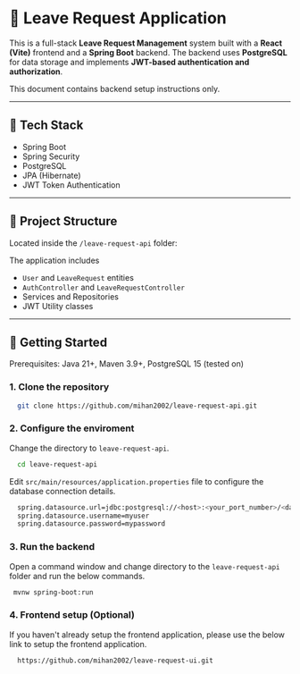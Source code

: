 # 📝 Leave Request Application

This is a full-stack **Leave Request Management** system built with a **React (Vite)** frontend and a **Spring Boot** backend. The backend uses **PostgreSQL** for data storage and implements **JWT-based authentication and authorization**.

This document contains backend setup instructions only.

---

## 🔧 Tech Stack

- Spring Boot
- Spring Security
- PostgreSQL
- JPA (Hibernate)
- JWT Token Authentication

---

## 📁 Project Structure

Located inside the  `/leave-request-api` folder:

The application includes

- `User` and `LeaveRequest` entities
- `AuthController` and `LeaveRequestController`
- Services and Repositories
- JWT Utility classes

---

## 🚀 Getting Started

Prerequisites: Java 21+, Maven 3.9+, PostgreSQL 15 (tested on)

### 1. Clone the repository

```bash
  git clone https://github.com/mihan2002/leave-request-api.git
```

### 2. Configure the enviroment

Change the directory to `leave-request-api`.

```bash
  cd leave-request-api
```

Edit `src/main/resources/application.properties` file to configure the database connection details.

```bash
  spring.datasource.url=jdbc:postgresql://<host>:<your_port_number>/<database_name>
  spring.datasource.username=myuser
  spring.datasource.password=mypassword
```

### 3. Run the backend

Open a command window and change directory to the `leave-request-api` folder and run the below commands.

```bash
 mvnw spring-boot:run
```


### 4. Frontend setup (Optional)
  If you haven't already setup the frontend application, please use the below link to setup the frontend application.
```bash
  https://github.com/mihan2002/leave-request-ui.git
```
